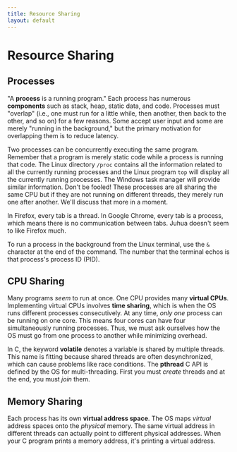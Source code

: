 ```yaml
---
title: Resource Sharing
layout: default
---
```


# Resource Sharing

## Processes

"A **process** is a running program." Each process has numerous **components** such as stack, heap, static data, and code. Processes must "overlap" (i.e., one must run for a little while, then another, then back to the other, and so on) for a few reasons. Some accept user input and some are merely "running in the background," but the primary motivation for overlapping them is to reduce latency.

Two processes can be concurrently executing the same program. Remember that a program is merely static code while a process is running that code. The Linux directory `/proc` contains all the information related to all the  currently running processes and the Linux program `top` will display all the currently running processes. The Windows task manager will provide similar information. Don't be fooled! These processes are all sharing the same CPU but if they are not running on different threads, they merely run one after another. We'll discuss that more in a moment.

In Firefox, every tab is a thread. In Google Chrome, every tab is a process, which means there is no communication between tabs. Juhua doesn't seem to like Firefox much.

To run a process in the background from the Linux terminal, use the `&` character at the end of the command. The number that the terminal echos is that process's process ID (PID).

## CPU Sharing

 Many programs *seem* to run at once. One CPU provides many **virtual CPUs**. Implementing virtual CPUs involves **time sharing**, which is when the OS runs different processes consecutively. At any time, *only one* process can be running on one core. This means four cores can have four simultaneously running processes. Thus, we must ask ourselves how the OS must go from one process to another while minimizing overhead.

In C, the keyword **volatile** denotes a variable is shared by multiple threads. This name is fitting because shared threads are often desynchronized, which can cause problems like race conditions. The **pthread** C API is defined by the OS for multi-threading. First you must *create* threads and at the end, you must *join* them.

## Memory Sharing

Each process has its own **virtual address space**. The OS maps *virtual* address spaces onto the *physical* memory. The same virtual address in different threads can actually point to different physical addresses. When your C program prints a memory address, it's printing a virtual address.
